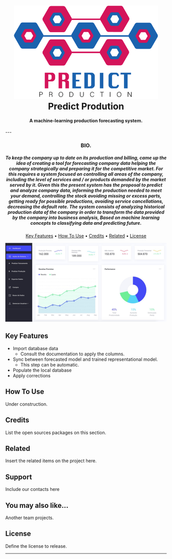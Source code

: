 
<h1 align="center">
  <br>
  <a href="http://www.amitmerchant.com/electron-markdownify"><img src="https://raw.githubusercontent.com/lintonjr/Interdisciplinar/master/assets/ppdict.png" alt="Brand" width="450"></a>
  <br>
  Predict Prodution
  <br>
</h1>

<h4 align="center">A machine-learning production forecasting system.</h4>
---
<h3 align="center">BIO.</h3>
<h5 align="center">
    To keep the company up to date on its production and billing, came up the idea of ​​creating a tool for forecasting company data helping the company strategically and preparing it for the competitive market. For this requires a system focused on controlling all areas of the company, including the level of services and / or products demanded by the market served by it.
    Given this the present system has the proposal to predict and analyze company data, informing the production needed to meet your demand, controlling the stock avoiding missing or excess parts, getting ready for possible productions, avoiding service cancellations, decreasing the default rate.
    The system consists of analyzing historical production data of the company in order to transform the data provided by the company into business analysis, Based on machine learning concepts to classifying data and predicting future.
</h5>

<p align="center">
  <a href="#key-features">Key Features</a> •
  <a href="#how-to-use">How To Use</a> •
  <a href="#credits">Credits</a> •
  <a href="#related">Related</a> •
  <a href="#license">License</a>
</p>

![screenshot](https://raw.githubusercontent.com/lintonjr/Interdisciplinar/master/assets/dashboard.jpeg)

## Key Features

* Import database data
  - Consult the documentation to apply the columns.
* Sync between forecasted model and trained representational model.
  - This step can be automatic.
* Populate the local database  
* Apply corrections

## How To Use

Under construction.

## Credits

List the open sources packages on this section.

## Related

Insert the related items on the project here.

## Support

Include our contacts here

## You may also like...

Another team projects.

## License

Define the license to release.

---
